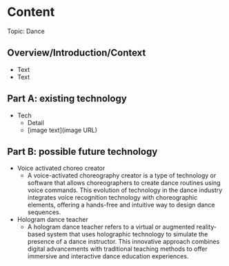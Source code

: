 # Content
Topic: Dance

## Overview/Introduction/Context
* Text
* Text

## Part A: existing technology
* Tech
  * Detail
  * [image text](image URL)

## Part B: possible future technology
* Voice activated choreo creator
  * A voice-activated choreography creator is a type of technology or software that allows choreographers to create dance routines using voice commands. This evolution of technology in the dance industry integrates voice recognition technology with choreographic elements, offering a hands-free and intuitive way to design dance sequences.
* Hologram dance teacher
  * A hologram dance teacher refers to a virtual or augmented reality-based system that uses holographic technology to simulate the presence of a dance instructor. This innovative approach combines digital advancements with traditional teaching methods to offer immersive and interactive dance education experiences.
